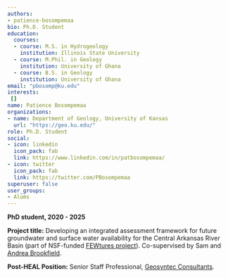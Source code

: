 ```yaml
---
authors:
- patience-bosompemaa
bio: Ph.D. Student
education:
  courses:
  - course: M.S. in Hydrogeology
    institution: Illinois State University
  - course: M.Phil. in Geology
    institution: University of Ghana
  - course: B.S. in Geology
    institution: University of Ghana
email: "pbosomp@ku.edu"
interests:
 []
name: Patience Bosompemaa
organizations:
- name: Department of Geology, University of Kansas
  url: "https://geo.ku.edu/"
role: Ph.D. Student
social:
- icon: linkedin
  icon_pack: fab
  link: https://www.linkedin.com/in/patbosompemaa/
- icon: twitter
  icon_pack: fab
  link: https://twitter.com/PBosompemaa
superuser: false
user_groups:
- Alums
---
```

**PhD student, 2020 - 2025**

**Project title:** Developing an integrated assessment framework for future groundwater and surface water availability for the Central Arkansas River Basin (part of NSF-funded [FEWtures project](http://ipsr.ku.edu/FEWtures/)). Co-supervised by Sam and [Andrea Brookfield](https://uwaterloo.ca/earth-environmental-sciences/people-profiles/andrea-brookfield).

**Post-HEAL Position:** Senior Staff Professional, [Geosyntec Consultants](https://geosyntec.com/).